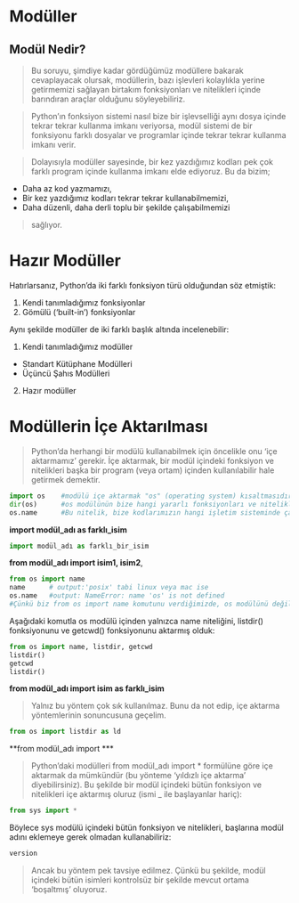 # Modüller
## Modül Nedir?
> Bu soruyu, şimdiye kadar gördüğümüz modüllere bakarak cevaplayacak olursak, modüllerin, bazı işlevleri kolaylıkla yerine getirmemizi sağlayan birtakım fonksiyonları ve nitelikleri içinde barındıran araçlar olduğunu söyleyebiliriz.

> Python’ın fonksiyon sistemi nasıl bize bir işlevselliği aynı dosya içinde tekrar tekrar kullanma imkanı veriyorsa, modül sistemi de bir fonksiyonu farklı dosyalar ve programlar içinde tekrar tekrar kullanma imkanı verir.

> Dolayısıyla modüller sayesinde, bir kez yazdığımız kodları pek çok farklı program içinde kullanma imkanı elde ediyoruz. Bu da bizim;

 - Daha az kod yazmamızı,
 - Bir kez yazdığımız kodları tekrar tekrar kullanabilmemizi,
 - Daha düzenli, daha derli toplu bir şekilde çalışabilmemizi

> sağlıyor.

# Hazır Modüller
Hatırlarsanız, Python’da iki farklı fonksiyon türü olduğundan söz etmiştik:

1. Kendi tanımladığımız fonksiyonlar
2. Gömülü (‘built-in’) fonksiyonlar

Aynı şekilde modüller de iki farklı başlık altında incelenebilir:

1. Kendi tanımladığımız modüller
 - Standart Kütüphane Modülleri
 - Üçüncü Şahıs Modülleri
2. Hazır modüller

# Modüllerin İçe Aktarılması
> Python’da herhangi bir modülü kullanabilmek için öncelikle onu ‘içe aktarmamız’ gerekir. İçe aktarmak, bir modül içindeki fonksiyon ve nitelikleri başka bir program (veya ortam) içinden kullanılabilir hale getirmek demektir.
```python
import os    #modülü içe aktarmak "os" (operating system) kısaltmasıdır
dir(os)      #os modülünün bize hangi yararlı fonksiyonları ve nitelikleri sunduğunu öğrenmek için
os.name      #Bu nitelik, bize kodlarımızın hangi işletim sisteminde çalıştığını gösterir. 'posix' linux, 'nt' windows
```
**import modül_adı as farklı_isim**
```python
import modül_adı as farklı_bir_isim
```
**from modül_adı import isim1, isim2**,
```python
from os import name  
name      # output:'posix' tabi linux veya mac ise
os.name   #output: NameError: name 'os' is not defined
#Çünkü biz from os import name komutunu verdiğimizde, os modülünü değil, bu modül içindeki bir nitelik olan name‘i içe aktarmış oluyoruz. Dolayısıyla os ismini kullanamıyoruz.
```
Aşağıdaki komutla os modülü içinden yalnızca name niteliğini, listdir() fonksiyonunu ve getcwd() fonksiyonunu aktarmış olduk:
```python
from os import name, listdir, getcwd
listdir()
getcwd
listdir()
```
**from modül_adı import isim as farklı_isim**

 > Yalnız bu yöntem çok sık kullanılmaz. Bunu da not edip, içe aktarma yöntemlerinin sonuncusuna geçelim.
```python
from os import listdir as ld
```
**from modül_adı import ***

> Python’daki modülleri from modül_adı import * formülüne göre içe aktarmak da mümkündür (bu yönteme ‘yıldızlı içe aktarma’ diyebilirsiniz). Bu şekilde bir modül içindeki bütün fonksiyon ve nitelikleri içe aktarmış oluruz (ismi _ ile başlayanlar hariç):

```python
from sys import *
```
Böylece sys modülü içindeki bütün fonksiyon ve nitelikleri, başlarına modül adını eklemeye gerek olmadan kullanabiliriz:

```python
version
```
> Ancak bu yöntem pek tavsiye edilmez. Çünkü bu şekilde, modül içindeki bütün isimleri kontrolsüz bir şekilde mevcut ortama ‘boşaltmış’ oluyoruz. 
